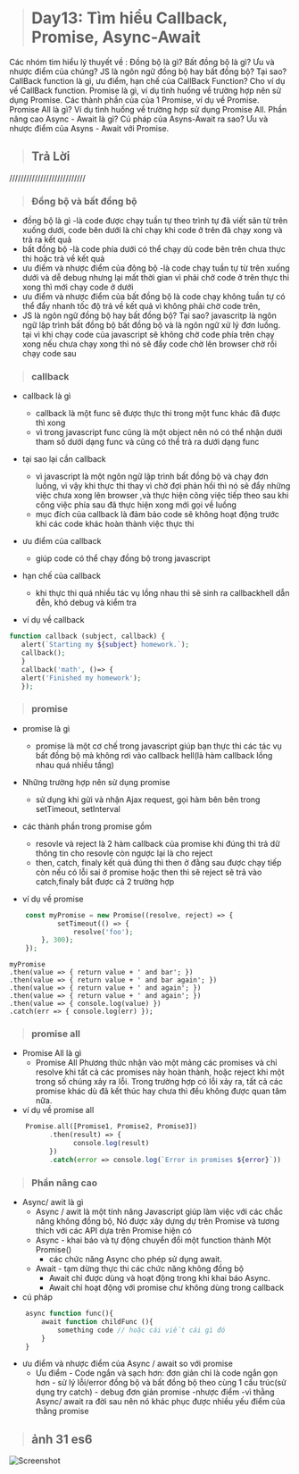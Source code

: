 ># Day13: Tìm hiểu Callback, Promise, Async-Await #

Các nhóm tìm hiểu lý thuyết về :
Đồng bộ là gì? Bất đồng bộ là gì? Ưu và nhược điểm của chúng?
JS là ngôn ngữ đồng bộ hay bất đồng bộ? Tại sao?
CallBack function là gì, ưu điểm, hạn chế của CallBack Function? Cho ví dụ về CallBack function.
Promise là gì, ví dụ tình huống về trường hợp nên sử dụng Promise. Các thành phần của của 1 Promise, ví dụ về Promise.
Promise All là gì? Ví dụ tình huống về trường hợp sử dụng Promise All.
Phần nâng cao
Async - Await là gì? Cú pháp của Asyns-Await ra sao?
Ưu và nhược điểm của Asyns - Await với Promise.


> ## Trả Lời
///////////////////////////
> ### Đồng bộ và bất đồng bộ
*  đồng bộ là gì 
    -là code được chạy tuần tự theo trình tự đã viết sãn từ trên xuống dưới, code bên dưới là chỉ chạy khi code ở trên đã chạy xong và trả ra kết quả
*  bất đồng bộ
    -là code phía dưới có thể chạy dù code bên trên chưa thực thi hoặc trả về kết quả
*  ưu điểm và nhược điểm của đông bộ
    -là code chạy tuần tự từ trên xuống dưới và dễ debug nhưng lại mất thời gian vì phải chở code ở trên thực thi xong thì mới chạy code ở dưới
* ưu điểm và nhược điểm của bất đồng bộ
    là code chạy không tuần tự có thể đẩy nhanh tốc độ trả về kết quả vì không phải chờ code trên, 
*  JS là ngôn ngữ đồng bộ hay bất đồng bộ? Tại sao?
     javascritp là ngôn ngữ lập trình bất đồng bộ bất đồng bộ và là ngôn ngữ xử lý đơn luồng.
     tại vì khi chạy code của javascript sẽ không chờ code phía trên chạy xong nếu chưa chạy xong thì nó sẽ đẩy code chờ lên browser chờ rồi chạy code sau
    

>  ### callback ###
* callback là gì
    - callback là một func sẽ được thực thi trong một func khác đã được thì xong
    - vì trong javascript func cũng là một object nên nó có thể nhận dưới tham số dưới dạng func và cũng có thể trả ra dưới dạng func 

* tại sao lại cần callback 
  - vì javascript là một ngôn ngữ lập trình bất đồng bộ và chạy đơn luồng, vì vậy khi thực thi thay vì chờ đợi phản hồi thì nó sẽ đẩy những việc chưa xong lên browser ,và thực hiện công việc tiếp theo sau khi công việc phía sau đã thực hiện xong mới gọi về luồng
  - mục đích của callback là đảm bảo code sẽ không hoạt động trước khi các code khác hoàn thành việc thực thi
* ưu điểm của callback
   - giúp code có thể chạy đồng bộ trong javascript
*  hạn chế của callback
   - khi thực thi quá nhiều tác vụ lồng nhau thì sẽ sinh ra callbackhell dẫn đễn, khó debug và kiểm tra
    
*  ví dụ về callback
 ``` php
function callback (subject, callback) {
    alert(`Starting my ${subject} homework.`);
    callback();
    }
    callback('math', ()=> {
    alert('Finished my homework');
    });
```

> ### promise ###
* promise là gì
    - promise là một cơ chế trong javascript giúp bạn thực thi các tác vụ bất đồng bộ mà không rơi vào callback hell(là hàm callback lồng nhau quá nhiều tầng)
* Những trường hợp nên sử dụng promise
    - sử dụng khi gửi và nhận Ajax request, gọi hàm bên bên trong setTimeout, setInterval 
* các thành phần trong promise gồm
    - resovle và reject là 2 hàm callback của promise khi đúng thì trả dữ thông tin cho resovle còn ngược lại là cho reject
    - then, catch, finaly kết quả đúng thì then ở đằng sau được chạy tiếp còn nếu có lỗi sai ở promise hoặc then thì sẽ reject sẽ trả vào catch,finaly bắt được cả 2 trường hợp

* ví dụ về promise
``` php
    const myPromise = new Promise((resolve, reject) => {
            setTimeout(() => {
                resolve('foo');
        }, 300);
    });
```
    myPromise
    .then(value => { return value + ' and bar'; })
    .then(value => { return value + ' and bar again'; })
    .then(value => { return value + ' and again'; })
    .then(value => { return value + ' and again'; })
    .then(value => { console.log(value) })
    .catch(err => { console.log(err) });

> ### promise all ###

* Promise All là gì
    - Promise All Phương thức nhận vào một mảng các promises và chỉ resolve khi tất cả các promises này hoàn thành, hoặc reject khi một trong số chúng xảy ra lỗi.
      Trong trường hợp có lỗi xảy ra, tất cả các promise khác dù đã kết thúc hay chưa thì đều không được quan tâm nữa.
* ví dụ về promise all

``` php
    Promise.all([Promise1, Promise2, Promise3])
          .then(result) => {
                console.log(result)
          })
          .catch(error => console.log(`Error in promises ${error}`))
```
> ### Phần nâng cao ###
* Async/ awit là gì
    - Async / awit là một tính năng Javascript giúp làm việc với các chắc năng không đồng bộ, Nó được xây dựng dự trên Promise và tương thích với các API dựa trên Promise hiện có
    - Async  - khai báo và tự động chuyển đổi một function thành Một Promise()
        - các chức năng Async cho phép sử dụng await.
    - Await  - tạm dừng thực thi các chức năng không đồng bộ
        - Await chỉ được dùng và hoạt động trong khi khai báo Async.
        - Await chỉ hoạt động với promise chư không dùng trong callback
* cú pháp
``` php
    async function func(){
        await function childFunc (){
            something code // hoặc cái viết cái gì đó
        }
    }
```
* ưu điểm và nhược điểm của Async / await so với promise
    - Ưu điểm - Code ngắn và sạch hơn: đơn giản chỉ là code ngắn gọn hơn 
          - sử lý lỗi/error đồng bộ và bất đồng bộ theo cùng 1 cấu trúc(sử dụng try catch)
          - debug đơn giản promise
    -nhược điểm -vì thằng Async/ await ra đời sau nên nó khác phục được nhiều yếu điểm của thằng promise

> ## ảnh 31 es6 ##
![Screenshot](31es6.png)

